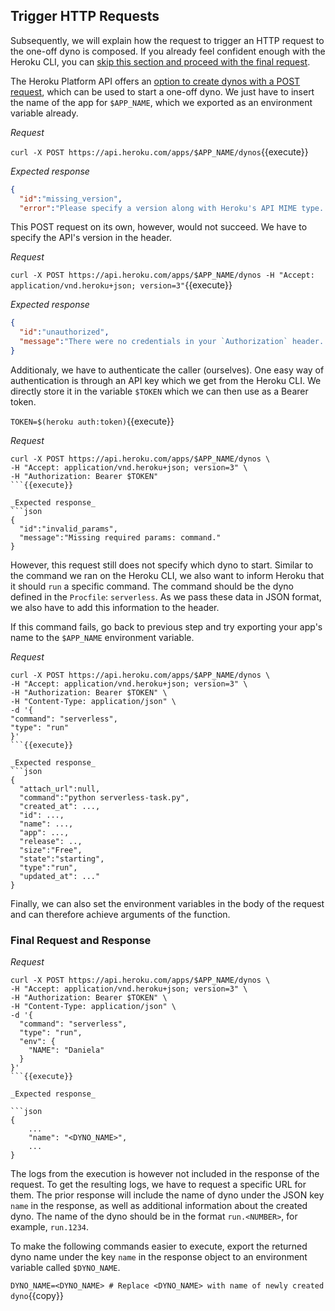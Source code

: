 ## Trigger HTTP Requests

Subsequently, we will explain how the request to trigger an HTTP request to the one-off dyno is composed. If you already
feel confident enough with the Heroku CLI, you can [skip this section and proceed with the final request](#final-request-and-response).

The Heroku Platform API offers an [option to create dynos with a POST request](https://devcenter.heroku.com/articles/platform-api-reference#dyno-create), which can be used to start a one-off dyno. We just have to insert the name of the app for `$APP_NAME`, which we exported as an environment variable already.

_Request_

`curl -X POST https://api.heroku.com/apps/$APP_NAME/dynos`{{execute}}

_Expected response_

```json
{
  "id":"missing_version",
  "error":"Please specify a version along with Heroku's API MIME type. For example, `Accept: application/vnd.heroku+json; version=3`.\n"}$ 
```

This POST request on its own, however, would not succeed. We have to specify the API's version in the header.

_Request_

`curl -X POST https://api.heroku.com/apps/$APP_NAME/dynos -H "Accept: application/vnd.heroku+json; version=3"`{{execute}}

_Expected response_

```json
{
  "id":"unauthorized",
  "message":"There were no credentials in your `Authorization` header. Try `Authorization: Bearer <OAuth access token>` or `Authorization: Basic <base64-encoded email + \":\" + password>`."
}
```

Additionaly, we have to authenticate the caller (ourselves). One easy way of authentication is through an API key which
we get from the Heroku CLI. We directly store it in the variable `$TOKEN` which we can then use as a Bearer token.

`TOKEN=$(heroku auth:token)`{{execute}}

_Request_

```shell
curl -X POST https://api.heroku.com/apps/$APP_NAME/dynos \
-H "Accept: application/vnd.heroku+json; version=3" \
-H "Authorization: Bearer $TOKEN"
```{{execute}}

_Expected response_
```json
{
  "id":"invalid_params",
  "message":"Missing required params: command."
}
```

However, this request still does not specify which dyno to start. Similar to the command we ran on the Heroku CLI, we
also want to inform Heroku that it should `run` a specific command. The command should be the dyno defined in the
`Procfile`: `serverless`. As we pass these data in JSON format, we also have to add this information to the header.

If this command fails, go back to previous step and try exporting your app's name to the `$APP_NAME` environment variable.

_Request_
```shell
curl -X POST https://api.heroku.com/apps/$APP_NAME/dynos \
-H "Accept: application/vnd.heroku+json; version=3" \
-H "Authorization: Bearer $TOKEN" \
-H "Content-Type: application/json" \
-d '{
"command": "serverless",
"type": "run"
}'
```{{execute}}

_Expected response_
```json
{
  "attach_url":null,
  "command":"python serverless-task.py",
  "created_at": ...,
  "id": ...,
  "name": ...,
  "app": ...,
  "release": ..,
  "size":"Free",
  "state":"starting",
  "type":"run",
  "updated_at": ..."
}
```

Finally, we can also set the environment variables in the body of the request and can therefore achieve arguments of
the function.

### Final Request and Response

_Request_

```shell
curl -X POST https://api.heroku.com/apps/$APP_NAME/dynos \
-H "Accept: application/vnd.heroku+json; version=3" \
-H "Authorization: Bearer $TOKEN" \
-H "Content-Type: application/json" \
-d '{
  "command": "serverless",
  "type": "run",
  "env": {
    "NAME": "Daniela"
  }
}'
```{{execute}}

_Expected response_

```json
{
    ...
    "name": "<DYNO_NAME>",
    ...
}
```

The logs from the execution is however not included in the response of the request. To get the resulting logs, we have to request a specific URL for them. The prior response will include the name of dyno under the JSON key `name` in the response, as well as additional information about the created dyno. The name of the dyno should be in the format `run.<NUMBER>`, for example, `run.1234`.

To make the following commands easier to execute, export the returned dyno name under the key `name` in the response object to an
environment variable called `$DYNO_NAME`.

`DYNO_NAME=<DYNO_NAME> # Replace <DYNO_NAME> with name of newly created dyno`{{copy}}

